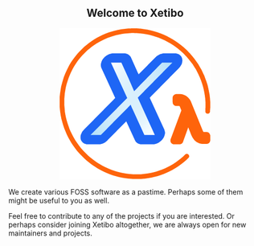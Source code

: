 <div align = center>

## Welcome to Xetibo

![Xetibo Logo](../assets/logo300.png)

</div>

We create various FOSS software as a pastime.
Perhaps some of them might be useful to you as well.

Feel free to contribute to any of the projects if you are interested.
Or perhaps consider joining Xetibo altogether, we are always open for new maintainers and projects.
